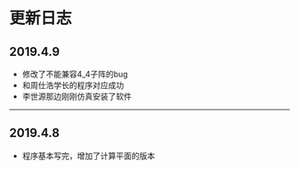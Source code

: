 # 更新日志

## 2019.4.9
- 修改了不能兼容4_4子阵的bug
- 和周仕浩学长的程序对应成功
- 李世源那边刚刚仿真安装了软件

---
## 2019.4.8
- 程序基本写完，增加了计算平面的版本